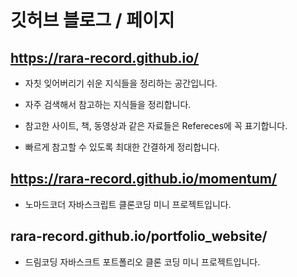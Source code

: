 # 깃허브 블로그 / 페이지

## https://rara-record.github.io/

- 자칫 잊어버리기 쉬운 지식들을 정리하는 공간입니다.

- 자주 검색해서 참고하는 지식들을 정리합니다.

- 참고한 사이트, 책, 동영상과 같은 자료들은 Refereces에 꼭 표기합니다.

- 빠르게 참고할 수 있도록 최대한 간결하게 정리합니다.

## https://rara-record.github.io/momentum/
- 노마드코더 자바스크립트 클론코딩 미니 프로젝트입니다.
## rara-record.github.io/portfolio_website/
- 드림코딩 자바스크트 포트폴리오 클론 코딩 미니 프로젝트입니다.
